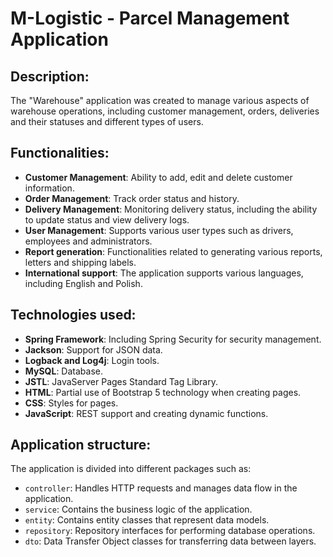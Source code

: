 # M-Logistic - Parcel Management Application

## Description:
The "Warehouse" application was created to manage various aspects of warehouse operations, including customer management,
orders, deliveries and their statuses and different types of users.

## Functionalities:
- **Customer Management**: Ability to add, edit and delete customer information.
- **Order Management**: Track order status and history.
- **Delivery Management**: Monitoring delivery status, including the ability to update status and view delivery logs.
- **User Management**: Supports various user types such as drivers, employees and administrators.
- **Report generation**: Functionalities related to generating various reports, letters and shipping labels.
- **International support**: The application supports various languages, including English and Polish.

## Technologies used:
- **Spring Framework**: Including Spring Security for security management.
- **Jackson**: Support for JSON data.
- **Logback and Log4j**: Login tools.
- **MySQL**: Database.
- **JSTL**: JavaServer Pages Standard Tag Library.
- **HTML**: Partial use of Bootstrap 5 technology when creating pages.
- **CSS**: Styles for pages.
- **JavaScript**: REST support and creating dynamic functions.

## Application structure:
The application is divided into different packages such as:
- `controller`: Handles HTTP requests and manages data flow in the application.
- `service`: Contains the business logic of the application.
- `entity`: Contains entity classes that represent data models.
- `repository`: Repository interfaces for performing database operations.
- `dto`: Data Transfer Object classes for transferring data between layers.

